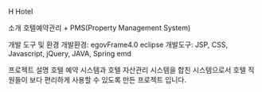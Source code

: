 H Hotel

소개
호텔예약관리 + PMS(Property Management System)

개발 도구 및 환경
개발환경: egovFrame4.0 eclipse
개발도구: JSP, CSS, Javascript, jQuery, JAVA, Spring emd

프로젝트 설명
호텔 예약 시스템과 호텔 자산관리 시스템을 합친 시스템으로서 호텔 직원들이 보다 편리하게 사용할 수 있도록 만든 프로젝트 입니다.
